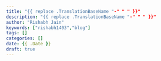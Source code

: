 ```yaml
---
title: "{{ replace .TranslationBaseName "-" " " }}"
description: "{{ replace .TranslationBaseName "-" " " }}"
author: "Rishabh Jain"
keywords: ["rishabh1403","blog"]
tags: []
categories: []
date: {{ .Date }}
draft: true
---
```


